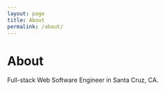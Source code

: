 ```yaml
---
layout: page
title: About
permalink: /about/
---
```


# About 

Full-stack Web Software Engineer in Santa Cruz, CA. 
